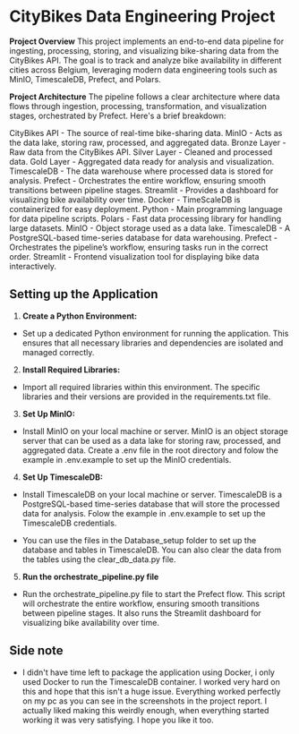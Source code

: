 # CityBikes Data Engineering Project

**Project Overview**
This project implements an end-to-end data pipeline for ingesting, processing, storing, and visualizing bike-sharing data from the CityBikes API. The goal is to track and analyze bike availability in different cities across Belgium, leveraging modern data engineering tools such as MinIO, TimescaleDB, Prefect, and Polars.

**Project Architecture**
The pipeline follows a clear architecture where data flows through ingestion, processing, transformation, and visualization stages, orchestrated by Prefect. Here's a brief breakdown:

CityBikes API - The source of real-time bike-sharing data.
MinIO - Acts as the data lake, storing raw, processed, and aggregated data.
Bronze Layer - Raw data from the CityBikes API.
Silver Layer - Cleaned and processed data.
Gold Layer - Aggregated data ready for analysis and visualization.
TimescaleDB - The data warehouse where processed data is stored for analysis.
Prefect - Orchestrates the entire workflow, ensuring smooth transitions between pipeline stages.
Streamlit - Provides a dashboard for visualizing bike availability over time.
Docker - TimeScaleDB is containerized for easy deployment.
Python - Main programming language for data pipeline scripts.
Polars - Fast data processing library for handling large datasets.
MinIO - Object storage used as a data lake.
TimescaleDB - A PostgreSQL-based time-series database for data warehousing.
Prefect - Orchestrates the pipeline’s workflow, ensuring tasks run in the correct order.
Streamlit - Frontend visualization tool for displaying bike data interactively.

## Setting up the Application

1. **Create a Python Environment:**

* Set up a dedicated Python environment for running the application. This ensures that all necessary libraries and dependencies are isolated and managed correctly.

2. **Install Required Libraries:**

* Import all required libraries within this environment. The specific libraries and their versions are provided in the requirements.txt file.

3. **Set Up MinIO:**

* Install MinIO on your local machine or server. MinIO is an object storage server that can be used as a data lake for storing raw, processed, and aggregated data. Create a .env file in the root directory and folow the example in .env.example to set up the MinIO credentials.

4. **Set Up TimescaleDB:**

* Install TimescaleDB on your local machine or server. TimescaleDB is a PostgreSQL-based time-series database that will store the processed data for analysis. Folow the example in .env.example to set up the TimescaleDB credentials.

* You can use the files in the Database_setup folder to set up the database and tables in TimescaleDB. You can also clear the data from the tables using the clear_db_data.py file.

5. **Run the orchestrate_pipeline.py file**

* Run the orchestrate_pipeline.py file to start the Prefect flow. This script will orchestrate the entire workflow, ensuring smooth transitions between pipeline stages. It also runs the Streamlit dashboard for visualizing bike availability over time.

## Side note

* I didn't have time left to package the application using Docker, i only used Docker to run the TimescaleDB container. I worked very hard on this and hope that this isn't a huge issue. Everything worked perfectly on my pc as you can see in the screenshots in the project report. I actually liked making this weirdly enough, when everything started working it was very satisfying. I hope you like it too.